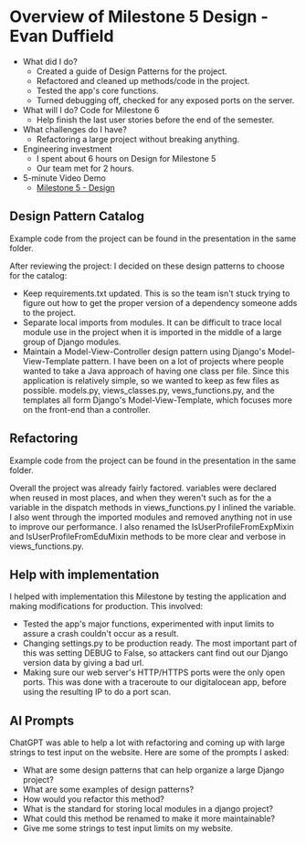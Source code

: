 # Overview of Milestone 5 Design - Evan Duffield

* What did I do?
    * Created a guide of Design Patterns for the project.
    * Refactored and cleaned up methods/code in the project.
    * Tested the app's core functions.
    * Turned debugging off, checked for any exposed ports on the server.
* What will I do?  Code for Milestone 6
    * Help finish the last user stories before the end of the semester.
* What challenges do I have?
    * Refactoring a large project without breaking anything.
* Engineering investment
    * I spent about 6 hours on Design for Milestone 5
    * Our team met for 2 hours.
* 5-minute Video Demo
    * [Milestone 5 - Design](https://drive.google.com/file/d/178AQaCqk-bsFxKtv5c-KI2F8hKQ_fy6s/view?usp=sharing)

## Design Pattern Catalog

Example code from the project can be found in the presentation in the same folder.

After reviewing the project: I decided on these design patterns to choose for the catalog:

* Keep requirements.txt updated. This is so the team isn't stuck trying to figure out how to get the proper version of a dependency someone adds to the project.
* Separate local imports from modules. It can be difficult to trace local module use in the project when it is imported in the middle of a large group of Django modules.
* Maintain a Model-View-Controller design pattern using Django's Model-View-Template pattern. I have been on a lot of projects where people wanted to take a Java approach of having one class per file. Since this application is relatively simple, so we wanted to keep as few files as possible. models.py, views_classes.py, vews_functions.py, and the templates all form Django's Model-View-Template, which focuses more on the front-end than a controller.


## Refactoring

Example code from the project can be found in the presentation in the same folder.

Overall the project was already fairly factored. variables were declared when reused in most places, and when they weren't such as for the a variable in the dispatch methods in views_functions.py I inlined the variable. I also went through the imported modules and removed anything not in use to improve our performance. I also renamed the IsUserProfileFromExpMixin and IsUserProfileFromEduMixin methods to be more clear and verbose in views_functions.py.

## Help with implementation

I helped with implementation this Milestone by testing the application and making modifications for production. This involved:

* Tested the app's major functions, experimented with input limits to assure a crash couldn't occur as a result.
* Changing settings.py to be production ready. The most important part of this was setting DEBUG to False, so attackers cant find out our Django version data by giving a bad url.
* Making sure our web server's HTTP/HTTPS ports were the only open ports. This was done with a traceroute to our digitalocean app, before using the resulting IP to do a port scan.

## AI Prompts

ChatGPT was able to help a lot with refactoring and coming up with large strings to test input on the website. Here are some of the prompts I asked:

* What are some design patterns that can help organize a large Django project?
* What are some examples of design patterns?
* How would you refactor this method?
* What is the standard for storing local modules in a django project?
* What could this method be renamed to make it more maintainable?
* Give me some strings to test input limits on my website.
